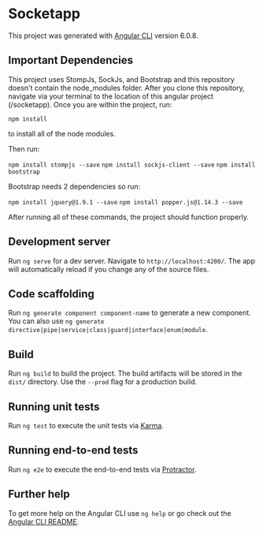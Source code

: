 # Socketapp

This project was generated with [Angular CLI](https://github.com/angular/angular-cli) version 6.0.8.

## Important Dependencies

This project uses StompJs, SockJs, and Bootstrap and this repository doesn't contain the node_modules folder. After you clone this repository, navigate via your terminal to the location of this angular project (/socketapp). Once you are within the project, run:

`npm install`

to install all of the node modules. 

Then run:

`npm install stompjs --save`
`npm install sockjs-client --save`
`npm install bootstrap`

Bootstrap needs 2 dependencies so run:

`npm install jquery@1.9.1 --save`
`npm install popper.js@1.14.3 --save`

After running all of these commands, the project should function properly.

## Development server

Run `ng serve` for a dev server. Navigate to `http://localhost:4200/`. The app will automatically reload if you change any of the source files.

## Code scaffolding

Run `ng generate component component-name` to generate a new component. You can also use `ng generate directive|pipe|service|class|guard|interface|enum|module`.

## Build

Run `ng build` to build the project. The build artifacts will be stored in the `dist/` directory. Use the `--prod` flag for a production build.

## Running unit tests

Run `ng test` to execute the unit tests via [Karma](https://karma-runner.github.io).

## Running end-to-end tests

Run `ng e2e` to execute the end-to-end tests via [Protractor](http://www.protractortest.org/).

## Further help

To get more help on the Angular CLI use `ng help` or go check out the [Angular CLI README](https://github.com/angular/angular-cli/blob/master/README.md).

